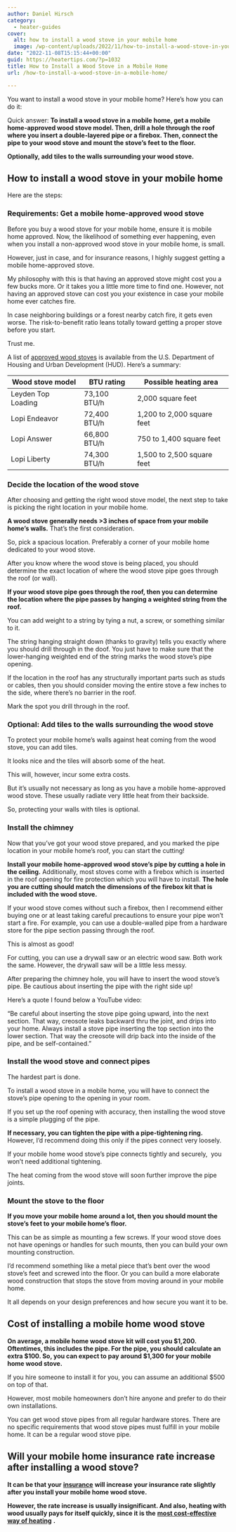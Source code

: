 ```yaml
---
author: Daniel Hirsch
category:
  - heater-guides
cover:
  alt: how to install a wood stove in your mobile home
  image: /wp-content/uploads/2022/11/how-to-install-a-wood-stove-in-your-mobile-home.jpg
date: "2022-11-08T15:15:44+00:00"
guid: https://heatertips.com/?p=1032
title: How to Install a Wood Stove in a Mobile Home
url: /how-to-install-a-wood-stove-in-a-mobile-home/

---
```

You want to install a wood stove in your mobile home? Here’s how you can do it:

Quick answer: **To install a wood stove in a mobile home, get a mobile home-approved wood stove model. Then, drill a hole through the roof where you insert a double-layered pipe or a firebox. Then, connect the pipe to your wood stove and mount the stove’s feet to the floor.**

**Optionally, add tiles to the walls surrounding your wood stove.**

## How to install a wood stove in your mobile home

Here are the steps:

### Requirements: Get a mobile home-approved wood stove

Before you buy a wood stove for your mobile home, ensure it is mobile home approved. Now, the likelihood of something ever happening, even when you install a non-approved wood stove in your mobile home, is small.

However, just in case, and for insurance reasons, I highly suggest getting a mobile home-approved stove.

My philosophy with this is that having an approved stove might cost you a few bucks more. Or it takes you a little more time to find one. However, not having an approved stove can cost you your existence in case your mobile home ever catches fire.

In case neighboring buildings or a forest nearby catch fire, it gets even worse. The risk-to-benefit ratio leans totally toward getting a proper stove before you start.

Trust me.

A list of [approved wood stoves](https://www.ehow.com/info_8037683_wood-heat-resistant-types.html) is available from the U.S. Department of Housing and Urban Development (HUD). Here’s a summary:

Wood stove model | BTU rating | Possible heating area
-----------------|------------|----------------------
Leyden Top Loading | 73,100 BTU/h | 2,000 square feet
Lopi Endeavor | 72,400 BTU/h | 1,200 to 2,000 square feet
Lopi Answer | 66,800 BTU/h | 750 to 1,400 square feet
Lopi Liberty | 74,300 BTU/h | 1,500 to 2,500 square feet

### Decide the location of the wood stove

After choosing and getting the right wood stove model, the next step to take is picking the right location in your mobile home.

**A wood stove generally needs >3 inches of space from your mobile home’s walls.** That’s the first consideration.

So, pick a spacious location. Preferably a corner of your mobile home dedicated to your wood stove.

After you know where the wood stove is being placed, you should determine the exact location of where the wood stove pipe goes through the roof (or wall).

**If your wood stove pipe goes through the roof, then you can determine the location where the pipe passes by hanging a weighted string from the roof.**

You can add weight to a string by tying a nut, a screw, or something similar to it.

The string hanging straight down (thanks to gravity) tells you exactly where you should drill through in the doof. You just have to make sure that the lower-hanging weighted end of the string marks the wood stove’s pipe opening.

If the location in the roof has any structurally important parts such as studs or cables, then you should consider moving the entire stove a few inches to the side, where there’s no barrier in the roof.

Mark the spot you drill through in the roof.

### Optional: Add tiles to the walls surrounding the wood stove

To protect your mobile home’s walls against heat coming from the wood stove, you can add tiles.

It looks nice and the tiles will absorb some of the heat.

This will, however, incur some extra costs.

But it’s usually not necessary as long as you have a mobile home-approved wood stove. These usually radiate very little heat from their backside.

So, protecting your walls with tiles is optional.

### Install the chimney

Now that you’ve got your wood stove prepared, and you marked the pipe location in your mobile home’s roof, you can start the cutting!

**Install your mobile home-approved wood stove’s pipe by cutting a hole in the ceiling.** Additionally, most stoves come with a firebox which is inserted in the roof opening for fire protection which you will have to install. **The hole you are cutting should match the dimensions of the firebox kit that is included with the wood stove.**

If your wood stove comes without such a firebox, then I recommend either buying one or at least taking careful precautions to ensure your pipe won’t start a fire. For example, you can use a double-walled pipe from a hardware store for the pipe section passing through the roof.

This is almost as good!

For cutting, you can use a drywall saw or an electric wood saw. Both work the same. However, the drywall saw will be a little less messy.

After preparing the chimney hole, you will have to insert the wood stove’s pipe. Be cautious about inserting the pipe with the right side up!

Here’s a quote I found below a YouTube video:

“Be careful about inserting the stove pipe going upward, into the next section. That way, creosote leaks backward thru the joint, and drips into your home. Always install a stove pipe inserting the top section into the lower section. That way the creosote will drip back into the inside of the pipe, and be self-contained.”

### Install the wood stove and connect pipes

The hardest part is done.

To install a wood stove in a mobile home, you will have to connect the stove’s pipe opening to the opening in your room.

If you set up the roof opening with accuracy, then installing the wood stove is a simple plugging of the pipe.

**If necessary, you can tighten the pipe with a pipe-tightening ring.** However, I’d recommend doing this only if the pipes connect very loosely.

If your mobile home wood stove’s pipe connects tightly and securely,  you won’t need additional tightening.

The heat coming from the wood stove will soon further improve the pipe joints.

### Mount the stove to the floor

**If you move your mobile home around a lot, then you should mount the stove’s feet to your mobile home’s floor.**

This can be as simple as mounting a few screws. If your wood stove does not have openings or handles for such mounts, then you can build your own mounting construction.

I’d recommend something like a metal piece that’s bent over the wood stove’s feet and screwed into the floor. Or you can build a more elaborate wood construction that stops the stove from moving around in your mobile home.

It all depends on your design preferences and how secure you want it to be.

## Cost of installing a mobile home wood stove

**On average, a mobile home wood stove kit will cost you $1,200. Oftentimes, this includes the pipe. For the pipe, you should calculate an extra $100. So, you can expect to pay around $1,300 for your mobile home wood stove.**

If you hire someone to install it for you, you can assume an additional $500 on top of that.

However, most mobile homeowners don’t hire anyone and prefer to do their own installations.

You can get wood stove pipes from all regular hardware stores. There are no specific requirements that wood stove pipes must fulfill in your mobile home. It can be a regular wood stove pipe.

## Will your mobile home insurance rate increase after installing a wood stove?

**It can be that your** [**insurance**](https://www.valuepenguin.com/homeowners-insurance-and-wood-stoves) **will increase your insurance rate slightly after you install your mobile home wood stove.**

**However, the rate increase is usually insignificant. And also, heating with wood usually pays for itself quickly, since it is the** [**most cost-effective way of heating**](/how-to-heat-room-without-electricity/) **.**

